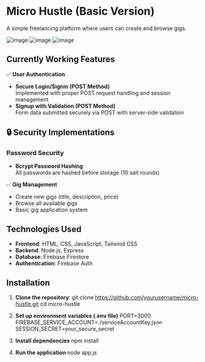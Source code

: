 # Micro Hustle (Basic Version)

A simple freelancing platform where users can create and browse gigs.

![image](https://github.com/user-attachments/assets/959a7524-d8b8-45c0-9eb6-83c9faec167e)
![image](https://github.com/user-attachments/assets/06ac9e84-d450-4532-ad05-13057eddd2fa)
![image](https://github.com/user-attachments/assets/f5b5e9a4-30e3-414b-9e7c-799133b3248c)


## Currently Working Features

✅ **User Authentication**
- **Secure Login/Signin (POST Method)**  
  Implemented with proper POST request handling and session management
- **Signup with Validation (POST Method)**  
  Form data submitted securely via POST with server-side validation
  
## 🔒 Security Implementations

### Password Security
- **Bcrypt Password Hashing**  
  All passwords are hashed before storage (10 salt rounds)

✅ **Gig Management**
- Create new gigs (title, description, price)
- Browse all available gigs
- Basic gig application system

## Technologies Used

- **Frontend**: HTML, CSS, JavaScript, Tailwind CSS
- **Backend**: Node.js, Express
- **Database**: Firebase Firestore
- **Authentication**: Firebase Auth

## Installation

1. **Clone the repository**:
     git clone https://github.com/yourusername/micro-hustle.git
     cd micro-hustle
2. **Set up environment variables (.env file)**
    PORT=3000
    FIREBASE_SERVICE_ACCOUNT=./serviceAccountKey.json
    SESSION_SECRET=your_secure_secret

4. **Install dependencies**
    npm install

5. **Run the application**
    node app.js
